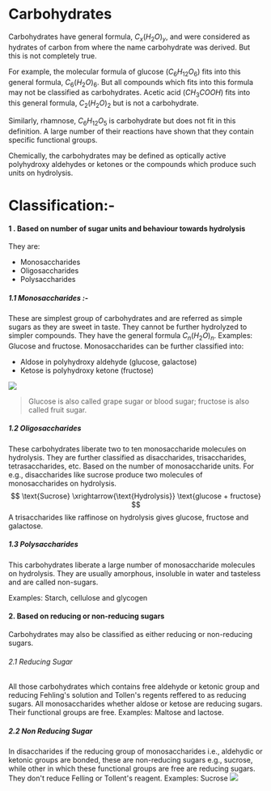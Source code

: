 # Carbohydrates
Carbohydrates have general formula, $C_{x}(H_{2}O)_{y}$, and were considered as hydrates of carbon from where the name carbohydrate was derived. But this is not completely true.

For example, the molecular formula of glucose $(C_{6}H_{12}O_{6})$ fits into this general formula, $C_{6}(H_{2}O)_{6}$. But all compounds which fits into this formula may not be classified as carbohydrates. Acetic acid $(CH_{3}COOH)$ fits into this general formula, $C_{2}(H_{2}O)_{2}$ but is not a carbohydrate.

Similarly, rhamnose, $C_{6}H_{12}O_{5}$ is carbohydrate but does not fit in this definition. A large number of their reactions have shown that they contain specific functional groups.

Chemically, the carbohydrates may be defined as optically active polyhydroxy aldehydes or ketones or the compounds which produce such units on hydrolysis.

# Classification:-

#### 1 . Based on number of sugar units and behaviour towards hydrolysis

They are:
- Monosaccharides
- Oligosaccharides
- Polysaccharides
##### 1.1 Monosaccharides :-
These are simplest group of carbohydrates and are referred as simple sugars as they are sweet in taste. They cannot be further hydrolyzed to simpler compounds. They have the general formula $C_{n}(H_{2}O)_{n}$. Examples: Glucose and fructose.
Monosaccharides can be further classified into:
- Aldose in polyhydroxy aldehyde (glucose, galactose)
- Ketose is polyhydroxy ketone (fructose)

![](Images/Pasted%20image%2020240213095819.png)
> Glucose is also called grape sugar or blood sugar; fructose is also called fruit sugar.

##### 1.2 Oligosaccharides 
These carbohydrates liberate two to ten monosaccharide molecules on hydrolysis. They are further classified as disaccharides, trisaccharides, tetrasaccharides, etc. Based on the number of monosaccharide units. For e.g., disaccharides like sucrose produce two molecules of monosaccharides on hydrolysis.
$$
\text{Sucrose} \xrightarrow{\text{Hydrolysis}} \text{glucose + fructose}
$$
A trisaccharides like raffinose on hydrolysis gives glucose, fructose and galactose.

##### 1.3 Polysaccharides 
This carbohydrates liberate a large number of monosaccharide molecules on hydrolysis. They are usually amorphous, insoluble in water and tasteless and are called non-sugars.

Examples: Starch, cellulose and glycogen

#### 2. Based on reducing or non-reducing sugars
Carbohydrates may also be classified as either reducing or non-reducing sugars.
###### 2.1 Reducing Sugar
All those carbohydrates which contains free aldehyde or ketonic group and reducing Fehling's solution and Tollen's regents reffered to as reducing sugars. All monosaccharides whether aldose or ketose are reducing sugars. Their functional groups are free. Examples: Maltose and lactose.

##### 2.2 Non Reducing Sugar
In disaccharides if the reducing group of monosaccharides i.e., aldehydic or ketonic groups are bonded, these are non-reducing sugars e.g., sucrose, while other in which these functional groups are free are reducing sugars. They don't reduce Felling or Tollent's reagent. 
Examples: Sucrose
![](../../../Pasted%20image%2020240213103457.png)